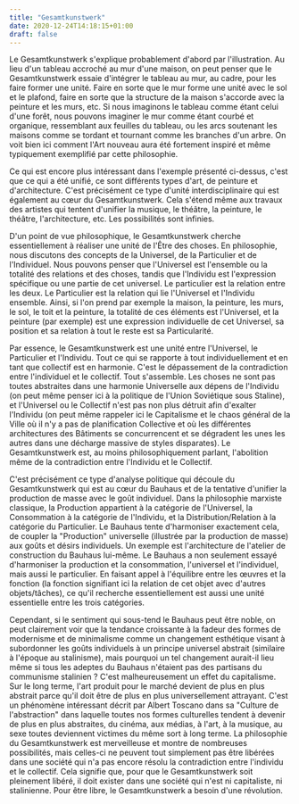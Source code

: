 ```yaml
---
title: "Gesamtkunstwerk"
date: 2020-12-24T14:18:15+01:00
draft: false
---
```

Le Gesamtkunstwerk s'explique probablement d'abord par l'illustration. Au lieu d'un tableau accroché au mur d'une maison, on peut penser que le Gesamtkunstwerk essaie d'intégrer le tableau au mur, au cadre, pour les faire former une unité. Faire en sorte que le mur forme une unité avec le sol et le plafond, faire en sorte que la structure de la maison s'accorde avec la peinture et les murs, etc. Si nous imaginons le tableau comme étant celui d'une forêt, nous pouvons imaginer le mur comme étant courbé et organique, ressemblant aux feuilles du tableau, ou les arcs soutenant les maisons comme se tordant et tournant comme les branches d'un arbre. On voit bien ici comment l'Art nouveau aura été fortement inspiré et même typiquement exemplifié par cette philosophie.

Ce qui est encore plus intéressant dans l'exemple présenté ci-dessus, c'est que ce qui a été unifié, ce sont différents types d'art, de peinture et d'architecture. C'est précisément ce type d'unité interdisciplinaire qui est également au cœur du Gesamtkunstwerk. Cela s'étend même aux travaux des artistes qui tentent d'unifier la musique, le théâtre, la peinture, le théâtre, l'architecture, etc. Les possibilités sont infinies.

D'un point de vue philosophique, le Gesamtkunstwerk cherche essentiellement à réaliser une unité de l'Être des choses. En philosophie, nous discutons des concepts de la Universel, de la Particulier et de l'Individuel. Nous pouvons penser que l'Universel est l'ensemble ou la totalité des relations et des choses, tandis que l'Individu est l'expression spécifique ou une partie de cet universel. Le particulier est la relation entre les deux. Le Particulier est la relation qui lie l'Universel et l'Individu ensemble. Ainsi, si l'on prend par exemple la maison, la peinture, les murs, le sol, le toit et la peinture, la totalité de ces éléments est l'Universel, et la peinture (par exemple) est une expression individuelle de cet Universel, sa position et sa relation à tout le reste est sa Particularité.

Par essence, le Gesamtkunstwerk est une unité entre l'Universel, le Particulier et l'Individu. Tout ce qui se rapporte à tout individuellement et en tant que collectif est en harmonie. C'est le dépassement de la contradiction entre l'individuel et le collectif. Tout s'assemble. Les choses ne sont pas toutes abstraites dans une harmonie Universelle aux dépens de l'Individu (on peut même penser ici à la politique de l'Union Soviétique sous Staline), et l'Universel ou le Collectif n'est pas non plus détruit afin d'exalter l'Individu (on peut même rappeler ici le Capitalisme et le chaos général de la Ville où il n'y a pas de planification Collective et où les différentes architectures des Bâtiments se concurrencent et se dégradent les unes les autres dans une décharge massive de styles disparates). Le Gesamtkunstwerk est, au moins philosophiquement parlant, l'abolition même de la contradiction entre l'Individu et le Collectif.

C'est précisément ce type d'analyse politique qui découle du Gesamtkunstwerk qui est au cœur du Bauhaus et de la tentative d'unifier la production de masse avec le goût individuel. Dans la philosophie marxiste classique, la Production appartient à la catégorie de l'Universel, la Consommation à la catégorie de l'Individu, et la Distribution/Relation à la catégorie du Particulier. Le Bauhaus tente d'harmoniser exactement cela, de coupler la "Production" universelle (illustrée par la production de masse) aux goûts et désirs individuels. Un exemple est l'architecture de l'atelier de construction du Bauhaus lui-même. Le Bauhaus a non seulement essayé d'harmoniser la production et la consommation, l'universel et l'individuel, mais aussi le particulier. En faisant appel à l'équilibre entre les œuvres et la fonction (la fonction signifiant ici la relation de cet objet avec d'autres objets/tâches), ce qu'il recherche essentiellement est aussi une unité essentielle entre les trois catégories.

Cependant, si le sentiment qui sous-tend le Bauhaus peut être noble, on peut clairement voir que la tendance croissante à la fadeur des formes de modernisme et de minimalisme comme un changement esthétique visant à subordonner les goûts individuels à un principe universel abstrait (similaire à l'époque au stalinisme), mais pourquoi un tel changement aurait-il lieu même si tous les adeptes du Bauhaus n'étaient pas des partisans du communisme stalinien ? C'est malheureusement un effet du capitalisme. Sur le long terme, l'art produit pour le marché devient de plus en plus abstrait parce qu'il doit être de plus en plus universellement attrayant. C'est un phénomène intéressant décrit par Albert Toscano dans sa "Culture de l'abstraction" dans laquelle toutes nos formes culturelles tendent à devenir de plus en plus abstraites, du cinéma, aux médias, à l'art, à la musique, au sexe toutes deviennent victimes du même sort à long terme. La philosophie du Gesamtkunstwerk est merveilleuse et montre de nombreuses possibilités, mais celles-ci ne peuvent tout simplement pas être libérées dans une société qui n'a pas encore résolu la contradiction entre l'individu et le collectif. Cela signifie que, pour que le Gesamtkunstwerk soit pleinement libéré, il doit exister dans une société qui n'est ni capitaliste, ni stalinienne. Pour être libre, le Gesamtkunstwerk a besoin d'une révolution.
